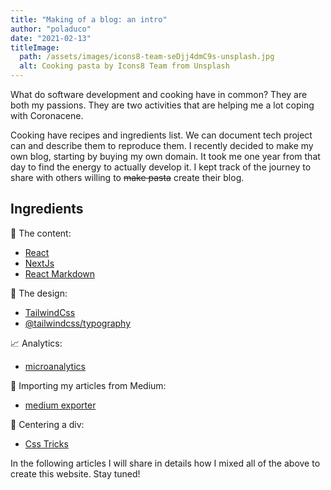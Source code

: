 ```yaml
---
title: "Making of a blog: an intro"
author: "poladuco"
date: "2021-02-13"
titleImage: 
  path: /assets/images/icons8-team-seDjj4dmC9s-unsplash.jpg
  alt: Cooking pasta by Icons8 Team from Unsplash
---
```


What do software development and cooking have in common? They are both my passions. They are two activities that are helping me a lot coping with Coronacene.

Cooking have recipes and ingredients list. We can document tech project can and describe them to reproduce them. I recently decided to make my own blog, starting by buying my own domain. It took me one year from that day to find the energy to actually develop it. I kept track of the journey to share with others willing to ~~make pasta~~ create their blog.

## Ingredients

📃 The content:

- [React](https://reactjs.org/)
- [NextJs](https://nextjs.org/)
- [React Markdown](https://github.com/remarkjs/react-markdown)

🎨 The design:

- [TailwindCss](https://tailwindcss.com/)
- [@tailwindcss/typography](@tailwindcss/typography)

📈 Analytics:

- [microanalytics](https://microanalytics.io)

🚚 Importing my articles from Medium:

- [medium exporter](https://github.com/xdamman/mediumexporter)

🎯 Centering a div:

- [Css Tricks](https://css-tricks.com/)

In the following articles I will share in details how I mixed all of the above to create this website. Stay tuned!
